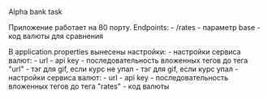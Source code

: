 Alpha bank task

Приложение работает на 80 порту. 
Endpoints:
    - /rates 
        - параметр base - код валюты для сравнения
 
В application.properties вынесены настройки:
    - настройки сервиса валют:
        - url
        - api key
        - последовательность вложенных тегов до тега "url"
        - тэг для gif, если курс не упал
        - тэг для gif, если курс упал
    - настройки сервиса валют:
        - url
        - api key
        - последовательность вложенных тегов до тега "rates"
        - код валюты

